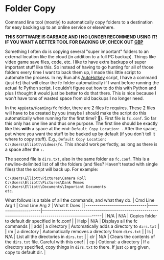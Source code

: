 # Folder Copy
 Command line tool (mostly) to automatically copy folders to a destination for easy backing up to an online service or elsewhere.
 
 **THIS SOFTWARE IS GARBAGE AND I NO LONGER RECOMMEND USING IT! IF YOU WANT A BETTER TOOL FOR BACKING UP, CHECK OUT [GBP](https://github.com/ellman12/Graphical-Backup-Program)**

Something I often do is copying several "super important" folders to an external location like the cloud (in addition to a full PC backup). Things like video game save files, code, etc. I like to have extra backups of super important stuff like this. So instead of having to go hunting for all of those folders every time I want to back them up, I made this little script to automate the process. In my Run.ahk [AutoHotkey](https://github.com/ellman12/AutoHotkey) script, I have a command (just `fc`) that will clear the fc folder automatically if I want before running the actual fc Python script. I couldn't figure out how to do this with Python and plus I thought it would just be better to do that there. This is nice because I won't have tons of wasted space from old backups I no longer need.

In the `AppData/Roaming/fc` folder, there are 2 files fc requires. These 2 files will have to be created by you (maybe I should make the script do this automatically when running for the first time? 🤔). First file is `fc.conf`. So far this only has one line and thus one purpose. The first line should be exactly like this **with** a space at the end: `Default Copy Location: `. After the space, put where you want the stuff to be backed up by default (if you don't tell it where to copy stuff). E.g., `Default Copy Location: C:\Users\Elliott\Videos\fc`. This should work perfectly, as long as there is a space after the `:`.

The second file is `dirs.txt`, also in the same folder as `fc.conf`. This is a newline-delimited list of all the folders (and files? Haven't tested with single files) that the script will back up. For example:
```
C:\Users\Elliott\Pictures\Camera Roll
C:\Users\Elliott\Pictures\Dank Memes
C:\Users\Elliott\Documents\Important Documents
etc.
```
What follows is a table of all the commands, and what they do.
| Cmd Line Arg 1                | Cmd Line Arg 2        | What It Does                                                                                               |
|-------------------------------|-----------------------|------------------------------------------------------------------------------------------------------------|
| N/A                           | N/A                   | Copies folder to default dir specified in fc.conf                                                          |
| Help                          | N/A                   | Displays all the fc commands                                                                               |
| add                           | a directory           | Automatically adds a directory to `dirs.txt`                                                               |
| rm                            | a directory           | Automatically removes a directory from `dirs.txt`                                                          |
| ls                            | N/A                   | List all the directories in `dirs.txt`                                                                     |
| clr                           | N/A                   | Clears the contents of the `dirs.txt` file. Careful with this one!                                         |
| cp                            | Optional: a directory | If a directory specified, copy things in `dirs.txt` to there. If just `cp` arg given, copy to default dir. |
